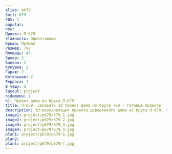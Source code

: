 ```yaml
---
alias: p679
Sort: 679
FBX: 1
popular: 
new: 
Проект: П-679
Этажность: Одноэтажный
Крыша: Прямая
Размер: 7х8
Площадь: 45
Эркер: 2
Балкон: 2
Кукушка: 2
Гараж: 2
Котельная: 2
Терраса: 1
В чашу: 2
layout: project
hidemenu: 1
h1: Проект дома из бруса П-679
title: П-679. Заказать 3d проект дома из бруса 7х8 - готовые проекты
description: 3d визуализация проекта деревянного дома из бруса П-679. Площадь 45 м2, размер 7х8. Вы можете внести любые изменения в проект.
image1: project/p679/679_1.jpg
image2: project/p679/679_2.jpg
image3: project/p679/679_3.jpg
image4: project/p679/679_4.jpg
plan1: project/p679/p679-1.jpg
plan2: 
planl: project/p679/p679-f.jpg
---
```

